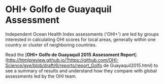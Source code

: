 # OHI+ Golfo de Guayaquil Assessment

Independent Ocean Health Index assessments ('OHI+') are led by groups interested in calculating OHI scores for local areas, generally within one country or cluster of neighboring countries.

Read the [**OHI+ Golfo de Guayaquil 2015 Assessment Report**](http://htmlpreview.github.io/?https://github.com/OHI-Science/gye/blob/draft/6/reports/report_Golfo de Guayaquil2015.html) to see a summary of results and understand how they compare with global assessments led by the OHI team.
